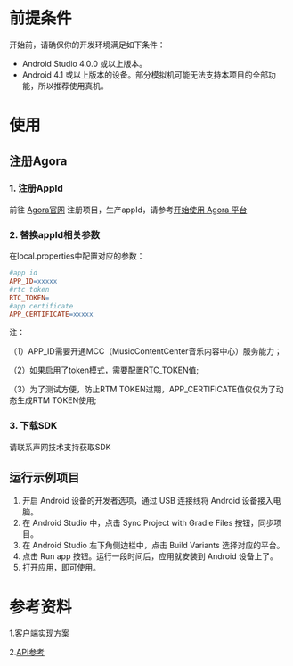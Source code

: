 # 前提条件

开始前，请确保你的开发环境满足如下条件：

- Android Studio 4.0.0 或以上版本。
- Android 4.1 或以上版本的设备。部分模拟机可能无法支持本项目的全部功能，所以推荐使用真机。

# 使用

## 注册Agora

### 1. 注册AppId

前往 [Agora官网](https://console.agora.io/)
注册项目，生产appId，请参考[开始使用 Agora 平台](https://docs.agora.io/cn/Agora%20Platform/get_appid_token?platform=All%20Platforms)

### 2. 替换appId相关参数

在local.properties中配置对应的参数：

```mk
#app id
APP_ID=xxxxx
#rtc token
RTC_TOKEN=
#app certificate
APP_CERTIFICATE=xxxxx
```

注：

（1）APP_ID需要开通MCC（MusicContentCenter音乐内容中心）服务能力；

（2）如果启用了token模式，需要配置RTC_TOKEN值;

（3）为了测试方便，防止RTM TOKEN过期，APP_CERTIFICATE值仅仅为了动态生成RTM TOKEN使用;

### 3. 下载SDK

请联系声网技术支持获取SDK

## 运行示例项目

1. 开启 Android 设备的开发者选项，通过 USB 连接线将 Android 设备接入电脑。
2. 在 Android Studio 中，点击 Sync Project with Gradle Files 按钮，同步项目。
3. 在 Android Studio 左下角侧边栏中，点击 Build Variants 选择对应的平台。
4. 点击 Run app 按钮。运行一段时间后，应用就安装到 Android 设备上了。
5. 打开应用，即可使用。

# 参考资料

1.[客户端实现方案](https://docs.agora.io/cn/online-ktv/chorus_client_android?platform=Android)

2.[API参考](https://docs.agora.io/cn/online-ktv/ktv_api_android?platform=Android)